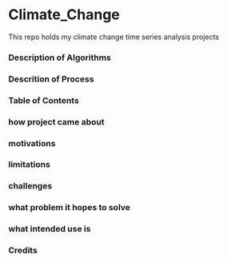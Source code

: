 # Climate_Change
This repo holds my climate change time series analysis projects
### Description of Algorithms
### Descrition of Process
### Table of Contents


### how project came about
### motivations
### limitations
### challenges
### what problem it hopes to solve
### what intended use is
### Credits
